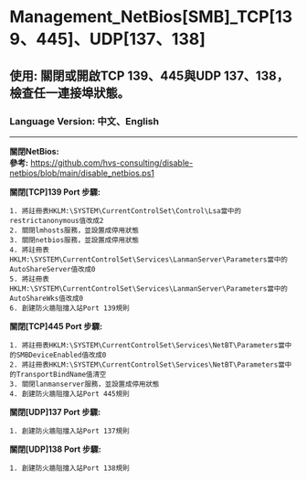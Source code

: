 # Management_NetBios[SMB]_TCP[139、445]、UDP[137、138]

## 使用: 關閉或開啟TCP 139、445與UDP 137、138，檢查任一連接埠狀態。

### Language Version: 中文、English
________________________________________________________________________________________________________________


**關閉NetBios:**\
	**參考:** https://github.com/hvs-consulting/disable-netbios/blob/main/disable_netbios.ps1


**關閉[TCP]139 Port 步驟:**
```
1. 將註冊表HKLM:\SYSTEM\CurrentControlSet\Control\Lsa當中的restrictanonymous值改成2
2. 關閉lmhosts服務，並設置成停用狀態
3. 關閉netbios服務，並設置成停用狀態
4. 將註冊表HKLM:\SYSTEM\CurrentControlSet\Services\LanmanServer\Parameters當中的AutoShareServer值改成0
5. 將註冊表HKLM:\SYSTEM\CurrentControlSet\Services\LanmanServer\Parameters當中的AutoShareWks值改成0
6. 創建防火牆阻擋入站Port 139規則
```

**關閉[TCP]445 Port 步驟:**
```
1. 將註冊表HKLM:\SYSTEM\CurrentControlSet\Services\NetBT\Parameters當中的SMBDeviceEnabled值改成0
2. 將註冊表HKLM:\SYSTEM\CurrentControlSet\Services\NetBT\Parameters當中的TransportBindName值清空
3. 關閉lanmanserver服務，並設置成停用狀態
4. 創建防火牆阻擋入站Port 445規則
```

**關閉[UDP]137 Port 步驟:**
```
1. 創建防火牆阻擋入站Port 137規則
```

**關閉[UDP]138 Port 步驟:**
```
1. 創建防火牆阻擋入站Port 138規則
```
